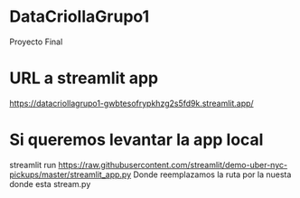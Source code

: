 # DataCriollaGrupo1
Proyecto Final

# URL a streamlit app
https://datacriollagrupo1-gwbtesofrypkhzg2s5fd9k.streamlit.app/

# Si queremos levantar la app local
streamlit run https://raw.githubusercontent.com/streamlit/demo-uber-nyc-pickups/master/streamlit_app.py
Donde reemplazamos la ruta por la nuesta donde esta stream.py